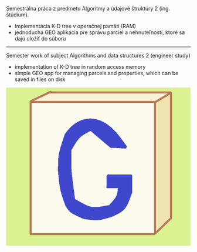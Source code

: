 Semestrálna práca z predmetu Algoritmy a údajové štruktúry 2 (ing. štúdium).

* implementácia K-D tree v operačnej pamäti (RAM)
* jednoduchá GEO aplikácia pre správu parciel a nehnuteľností, ktoré sa dajú uložiť do súboru
---------------------------------------------------------------------------------------------------------
Semester work of subject Algorithms and data structures 2 (engineer study)
* implementation of K-D tree in random access memory
* simple GEO app for managing parcels and properties, which can be saved in files on disk


![GeoApp-icon.png](src%2Fmpoljak%2Ffiles%2FGeoApp-icon.png)